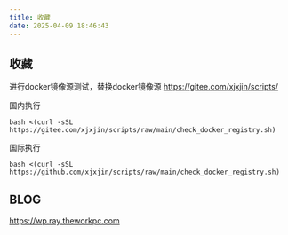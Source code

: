 ```yaml
---
title: 收藏
date: 2025-04-09 18:46:43
---
```


## 收藏

进行docker镜像源测试，替换docker镜像源
https://gitee.com/xjxjin/scripts/

国内执行
```console
bash <(curl -sSL https://gitee.com/xjxjin/scripts/raw/main/check_docker_registry.sh)
```

国际执行
```console
bash <(curl -sSL https://github.com/xjxjin/scripts/raw/main/check_docker_registry.sh)
```

## BLOG

https://wp.ray.theworkpc.com

